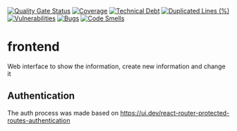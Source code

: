 [![Quality Gate Status](https://sonarcloud.io/api/project_badges/measure?project=archbuddy_frontend&metric=alert_status)](https://sonarcloud.io/summary/new_code?id=archbuddy_frontend)
[![Coverage](https://sonarcloud.io/api/project_badges/measure?project=archbuddy_frontend&metric=coverage)](https://sonarcloud.io/summary/new_code?id=archbuddy_frontend)
[![Technical Debt](https://sonarcloud.io/api/project_badges/measure?project=archbuddy_frontend&metric=sqale_index)](https://sonarcloud.io/summary/new_code?id=archbuddy_frontend)
[![Duplicated Lines (%)](https://sonarcloud.io/api/project_badges/measure?project=archbuddy_frontend&metric=duplicated_lines_density)](https://sonarcloud.io/summary/new_code?id=archbuddy_frontend)
[![Vulnerabilities](https://sonarcloud.io/api/project_badges/measure?project=archbuddy_frontend&metric=vulnerabilities)](https://sonarcloud.io/summary/new_code?id=archbuddy_frontend)
[![Bugs](https://sonarcloud.io/api/project_badges/measure?project=archbuddy_frontend&metric=bugs)](https://sonarcloud.io/summary/new_code?id=archbuddy_frontend)
[![Code Smells](https://sonarcloud.io/api/project_badges/measure?project=archbuddy_frontend&metric=code_smells)](https://sonarcloud.io/summary/new_code?id=archbuddy_frontend)

# frontend
Web interface to show the information, create new information and change it

## Authentication
The auth process was made based on https://ui.dev/react-router-protected-routes-authentication